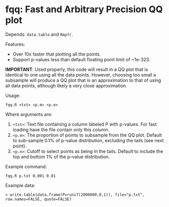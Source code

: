 # fqq: Fast and Arbitrary Precision QQ plot

Depends: `data.table` and `Rmpfr`.

Features:

 * Over 10x faster that plotting all the points.
 * Support p-values less than default floating point limit of ~1e-323.

**IMPORTANT**: Used properly, this code will result in a QQ plot that is identical to one using all the data points. However, choosing too small a subsample will produce a QQ plot that is an approximation to that of using all data points, although likely a very close approximation.

Usage:

    fqq.R <txt> <p.m> <p.e>

Where arguments are:

 1. `<txt>`: Text file containing a column labeled P with p-values. For fast loading have the file contain only this column.
 2. `<p.m>`: The proportion of points to subsample from the QQ plot. Default to sub-sample 0.1% of p-value distribution, excluding the tails (see next point).
 3. `<p.e>`: Cutoff to select points as being in the tails. Default to include the top and bottom 1% of the p-value distribution.

Example command:

    fqq.R p.txt 0.001 0.01

Example data:

    > write.table(data.frame(P=runif(2000000,0,1)), file="p.txt", row.names=FALSE, quote=FALSE)

